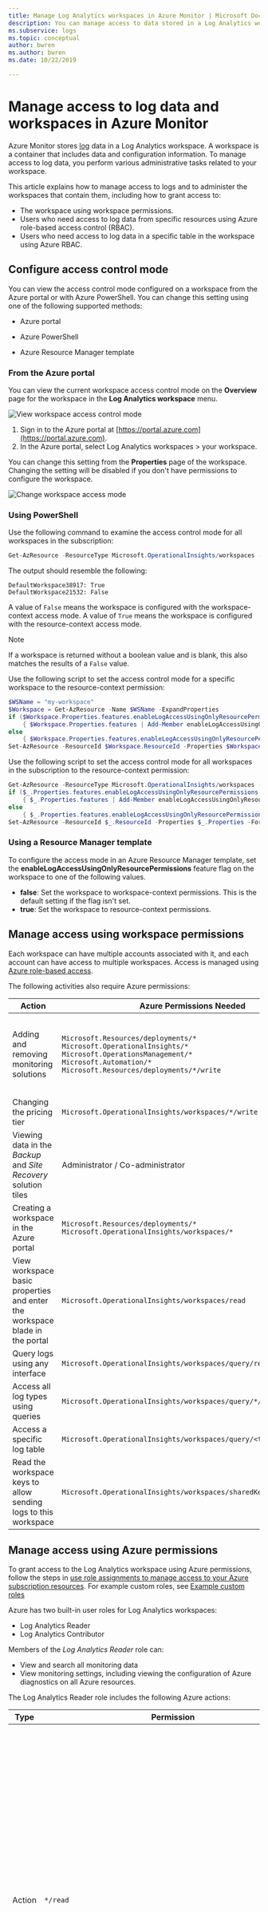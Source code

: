```yaml
---
title: Manage Log Analytics workspaces in Azure Monitor | Microsoft Docs
description: You can manage access to data stored in a Log Analytics workspace in Azure Monitor using resource, workspace, or table-level permissions. This article details how to complete.
ms.subservice: logs
ms.topic: conceptual
author: bwren
ms.author: bwren
ms.date: 10/22/2019

---
```


# Manage access to log data and workspaces in Azure Monitor

Azure Monitor stores [log](data-platform-logs.md) data in a Log Analytics workspace. A workspace is a container that includes data and configuration information. To manage access to log data, you perform various administrative tasks related to your workspace.

This article explains how to manage access to logs and to administer the workspaces that contain them, including how to grant access to: 

* The workspace using workspace permissions.
* Users who need access to log data from specific resources using Azure role-based access control (RBAC).
* Users who need access to log data in a specific table in the workspace using Azure RBAC.

## Configure access control mode

You can view the access control mode configured on a workspace from the Azure portal or with Azure PowerShell.  You can change this setting using one of the following supported methods:

* Azure portal

* Azure PowerShell

* Azure Resource Manager template

### From the Azure portal

You can view the current workspace access control mode on the **Overview** page for the workspace in the **Log Analytics workspace** menu.

![View workspace access control mode](media/manage-access/view-access-control-mode.png)

1. Sign in to the Azure portal at [https://portal.azure.com](https://portal.azure.com).
1. In the Azure portal, select Log Analytics workspaces > your workspace.

You can change this setting from the **Properties** page of the workspace. Changing the setting will be disabled if you don't have permissions to configure the workspace.

![Change workspace access mode](media/manage-access/change-access-control-mode.png)

### Using PowerShell

Use the following command to examine the access control mode for all workspaces in the subscription:

```powershell
Get-AzResource -ResourceType Microsoft.OperationalInsights/workspaces -ExpandProperties | foreach {$_.Name + ": " + $_.Properties.features.enableLogAccessUsingOnlyResourcePermissions}
```

The output should resemble the following:

```
DefaultWorkspace38917: True
DefaultWorkspace21532: False
```

A value of `False` means the workspace is configured with the workspace-context access mode.  A value of `True` means the workspace is configured with the resource-context access mode.

> [!NOTE]
> If a workspace is returned without a boolean value and is blank, this also matches the results of a `False` value.
>

Use the following script to set the access control mode for a specific workspace to the resource-context permission:

```powershell
$WSName = "my-workspace"
$Workspace = Get-AzResource -Name $WSName -ExpandProperties
if ($Workspace.Properties.features.enableLogAccessUsingOnlyResourcePermissions -eq $null)
    { $Workspace.Properties.features | Add-Member enableLogAccessUsingOnlyResourcePermissions $true -Force }
else
    { $Workspace.Properties.features.enableLogAccessUsingOnlyResourcePermissions = $true }
Set-AzResource -ResourceId $Workspace.ResourceId -Properties $Workspace.Properties -Force
```

Use the following script to set the access control mode for all workspaces in the subscription to the resource-context permission:

```powershell
Get-AzResource -ResourceType Microsoft.OperationalInsights/workspaces -ExpandProperties | foreach {
if ($_.Properties.features.enableLogAccessUsingOnlyResourcePermissions -eq $null)
    { $_.Properties.features | Add-Member enableLogAccessUsingOnlyResourcePermissions $true -Force }
else
    { $_.Properties.features.enableLogAccessUsingOnlyResourcePermissions = $true }
Set-AzResource -ResourceId $_.ResourceId -Properties $_.Properties -Force
```

### Using a Resource Manager template

To configure the access mode in an Azure Resource Manager template, set the **enableLogAccessUsingOnlyResourcePermissions** feature flag on the workspace to one of the following values.

* **false**: Set the workspace to workspace-context permissions. This is the default setting if the flag isn't set.
* **true**: Set the workspace to resource-context permissions.

## Manage access using workspace permissions

Each workspace can have multiple accounts associated with it, and each account can have access to multiple workspaces. Access is managed using [Azure role-based access](../../role-based-access-control/role-assignments-portal.md).

The following activities also require Azure permissions:

|Action |Azure Permissions Needed |Notes |
|-------|-------------------------|------|
| Adding and removing monitoring solutions | `Microsoft.Resources/deployments/*` <br> `Microsoft.OperationalInsights/*` <br> `Microsoft.OperationsManagement/*` <br> `Microsoft.Automation/*` <br> `Microsoft.Resources/deployments/*/write` | These permissions need to be granted at resource group or subscription level. |
| Changing the pricing tier | `Microsoft.OperationalInsights/workspaces/*/write` | |
| Viewing data in the *Backup* and *Site Recovery* solution tiles | Administrator / Co-administrator | Accesses resources deployed using the classic deployment model |
| Creating a workspace in the Azure portal | `Microsoft.Resources/deployments/*` <br> `Microsoft.OperationalInsights/workspaces/*` ||
| View workspace basic properties and enter the workspace blade in the portal | `Microsoft.OperationalInsights/workspaces/read` ||
| Query logs using any interface | `Microsoft.OperationalInsights/workspaces/query/read` ||
| Access all log types using queries | `Microsoft.OperationalInsights/workspaces/query/*/read` ||
| Access a specific log table | `Microsoft.OperationalInsights/workspaces/query/<table_name>/read` ||
| Read the workspace keys to allow sending logs to this workspace | `Microsoft.OperationalInsights/workspaces/sharedKeys/action` ||

## Manage access using Azure permissions

To grant access to the Log Analytics workspace using Azure permissions, follow the steps in [use role assignments to manage access to your Azure subscription resources](../../role-based-access-control/role-assignments-portal.md). For example custom roles, see [Example custom roles](#custom-role-examples)

Azure has two built-in user roles for Log Analytics workspaces:

* Log Analytics Reader
* Log Analytics Contributor

Members of the *Log Analytics Reader* role can:

* View and search all monitoring data
* View monitoring settings, including viewing the configuration of Azure diagnostics on all Azure resources.

The Log Analytics Reader role includes the following Azure actions:

| Type    | Permission | Description |
| ------- | ---------- | ----------- |
| Action | `*/read`   | Ability to view all Azure resources and resource configuration. Includes viewing: <br> Virtual machine extension status <br> Configuration of Azure diagnostics on resources <br> All properties and settings of all resources. <br> For workspaces, it allows full unrestricted permissions to read the workspace settings and perform query on the data. See more granular options above. |
| Action | `Microsoft.OperationalInsights/workspaces/analytics/query/action` | Deprecated, no need to assign them to users. |
| Action | `Microsoft.OperationalInsights/workspaces/search/action` | Deprecated, no need to assign them to users. |
| Action | `Microsoft.Support/*` | Ability to open support cases |
|Not Action | `Microsoft.OperationalInsights/workspaces/sharedKeys/read` | Prevents reading of workspace key required to use the data collection API and to install agents. This prevents the user from adding new resources to the workspace |

Members of the *Log Analytics Contributor* role can:

* Includes all the privileges of the *Log Analytics Reader role*, allowing the user to read all monitoring data
* Create and configure Automation accounts
* Add and remove management solutions

    > [!NOTE]
    > In order to successfully perform the last two actions, this permission needs to be granted at the resource group or subscription level.

* Read storage account keys
* Configure the collection of logs from Azure Storage
* Edit monitoring settings for Azure resources, including
  * Adding the VM extension to VMs
  * Configuring Azure diagnostics on all Azure resources

> [!NOTE]
> You can use the ability to add a virtual machine extension to a virtual machine to gain full control over a virtual machine.

The Log Analytics Contributor role includes the following Azure actions:

| Permission | Description |
| ---------- | ----------- |
| `*/read`     | Ability to view all resources and resource configuration. Includes viewing: <br> Virtual machine extension status <br> Configuration of Azure diagnostics on resources <br> All properties and settings of all resources. <br> For workspaces, it allows full unrestricted permissions to read the workspace setting and perform query on the data. See more granular options above. |
| `Microsoft.Automation/automationAccounts/*` | Ability to create and configure Azure Automation accounts, including adding and editing runbooks |
| `Microsoft.ClassicCompute/virtualMachines/extensions/*` <br> `Microsoft.Compute/virtualMachines/extensions/*` | Add, update and remove virtual machine extensions, including the Microsoft Monitoring Agent extension and the OMS Agent for Linux extension |
| `Microsoft.ClassicStorage/storageAccounts/listKeys/action` <br> `Microsoft.Storage/storageAccounts/listKeys/action` | View the storage account key. Required to configure Log Analytics to read logs from Azure storage accounts |
| `Microsoft.Insights/alertRules/*` | Add, update, and remove alert rules |
| `Microsoft.Insights/diagnosticSettings/*` | Add, update, and remove diagnostics settings on Azure resources |
| `Microsoft.OperationalInsights/*` | Add, update, and remove configuration for Log Analytics workspaces. To edit workspace advanced settings, user needs `Microsoft.OperationalInsights/workspaces/write`. |
| `Microsoft.OperationsManagement/*` | Add and remove management solutions |
| `Microsoft.Resources/deployments/*` | Create and delete deployments. Required for adding and removing solutions, workspaces, and automation accounts |
| `Microsoft.Resources/subscriptions/resourcegroups/deployments/*` | Create and delete deployments. Required for adding and removing solutions, workspaces, and automation accounts |

To add and remove users to a user role, it is necessary to have `Microsoft.Authorization/*/Delete` and `Microsoft.Authorization/*/Write` permission.

Use these roles to give users access at different scopes:

* Subscription - Access to all workspaces in the subscription
* Resource Group - Access to all workspace in the resource group
* Resource - Access to only the specified workspace

We recommend performing assignments at the resource level (workspace) to assure accurate access control. Use [custom roles](../../role-based-access-control/custom-roles.md) to create roles with the specific permissions needed.

### Resource permissions

When users query logs from a workspace using resource-context access, they'll have the following permissions on the resource:

| Permission | Description |
| ---------- | ----------- |
| `Microsoft.Insights/logs/<tableName>/read`<br><br>Examples:<br>`Microsoft.Insights/logs/*/read`<br>`Microsoft.Insights/logs/Heartbeat/read` | Ability to view all log data for the resource.  |
| `Microsoft.Insights/diagnosticSettings/write` | Ability to configure diagnostics setting to allow setting up logs for this resource. |

`/read` permission is usually granted from a role that includes _\*/read or_ _\*_ permissions such as the built-in [Reader](../../role-based-access-control/built-in-roles.md#reader) and [Contributor](../../role-based-access-control/built-in-roles.md#contributor) roles. Custom roles that include specific actions or dedicated built-in roles might not include this permission.

See [Defining per-table access control](#table-level-rbac) below if you want to create different access control for different tables.

## Custom role examples

1. To grant a user access to log data from their resources, perform the following:

    * Configure the workspace access control mode to **use workspace or resource permissions**

    * Grant users `*/read` or `Microsoft.Insights/logs/*/read` permissions to their resources. If they are already assigned the [Log Analytics Reader](../../role-based-access-control/built-in-roles.md#reader) role on the workspace, it is sufficient.

2. To grant a user access to log data from their resources and configure their resources to send logs to the workspace, perform the following:

    * Configure the workspace access control mode to **use workspace or resource permissions**

    * Grant users the following permissions on the workspace: `Microsoft.OperationalInsights/workspaces/read` and `Microsoft.OperationalInsights/workspaces/sharedKeys/action`. With these permissions, users cannot perform any workspace-level queries. They can only enumerate the workspace and use it as a destination for diagnostic settings or agent configuration.

    * Grant users the following permissions to their resources: `Microsoft.Insights/logs/*/read` and `Microsoft.Insights/diagnosticSettings/write`. If they are already assigned the [Log Analytics Contributor](../../role-based-access-control/built-in-roles.md#contributor) role, assigned the Reader role, or granted `*/read` permissions on this resource, it is sufficient.

3. To grant a user access to log data from their resources without being able to read security events and send data, perform the following:

    * Configure the workspace access control mode to **use workspace or resource permissions**

    * Grant users the following permissions to their resources: `Microsoft.Insights/logs/*/read`.

    * Add the following NonAction to block users from reading the SecurityEvent type: `Microsoft.Insights/logs/SecurityEvent/read`. The NonAction shall be in the same custom role as the action that provides the read permission (`Microsoft.Insights/logs/*/read`). If the user inherent the read action from another role that is assigned to this resource or to the subscription or resource group, they would be able to read all log types. This is also true if they inherit `*/read`, that exist for example, with the Reader or Contributor role.

4. To grant a user access to log data from their resources and read all Azure AD sign-in and read Update Management solution log data from the workspace, perform the following:

    * Configure the workspace access control mode to **use workspace or resource permissions**

    * Grant users the following permissions on the workspace: 

        * `Microsoft.OperationalInsights/workspaces/read` – required so the use can enumerate the workspace and open the workspace blade in the Azure portal
        * `Microsoft.OperationalInsights/workspaces/query/read` – required for every user that can execute queries
        * `Microsoft.OperationalInsights/workspaces/query/SigninLogs/read` – to be able to read Azure AD sign-in logs
        * `Microsoft.OperationalInsights/workspaces/query/Update/read` – to be able to read Update Management solution logs
        * `Microsoft.OperationalInsights/workspaces/query/UpdateRunProgress/read` – to be able to read Update Management solution logs
        * `Microsoft.OperationalInsights/workspaces/query/UpdateSummary/read` – to be able to read Update management logs
        * `Microsoft.OperationalInsights/workspaces/query/Heartbeat/read` – required to be able to use Update Management solution
        * `Microsoft.OperationalInsights/workspaces/query/ComputerGroup/read` – required to be able to use Update Management solution

    * Grant users the following permissions to their resources: `*/read`, assigned to the Reader role, or `Microsoft.Insights/logs/*/read`. 

## Table level RBAC

**Table level RBAC** allows you to define more granular control to data in a Log Analytics workspace in addition to the other permissions. This control allows you to define specific data types that are accessible only to a specific set of users.

You implement table access control with [Azure custom roles](../../role-based-access-control/custom-roles.md) to either grant access to specific [tables](../log-query/logs-structure.md) in the workspace. These roles are applied to workspaces with either workspace-context or resource-context [access control modes](design-logs-deployment.md#access-control-mode) regardless of the user's [access mode](design-logs-deployment.md#access-mode).

Create a [custom role](../../role-based-access-control/custom-roles.md) with the following actions to define access to table access control.

* To grant access to a table, include it in the **Actions** section of the role definition. To subtract access from the allowed **Actions**, include it in the **NotActions** section.
* Use Microsoft.OperationalInsights/workspaces/query/* to specify all tables.

For example, to create a role with access to the _Heartbeat_ and _AzureActivity_ tables, create a custom role using the following actions:

```
"Actions":  [
    "Microsoft.OperationalInsights/workspaces/read",
    "Microsoft.OperationalInsights/workspaces/query/read",
    "Microsoft.OperationalInsights/workspaces/query/Heartbeat/read",
    "Microsoft.OperationalInsights/workspaces/query/AzureActivity/read"
  ],
```

To create a role with access to only the _SecurityBaseline_ table, create a custom role using the following actions:

```
"Actions":  [
    "Microsoft.OperationalInsights/workspaces/read",
    "Microsoft.OperationalInsights/workspaces/query/read",
    "Microsoft.OperationalInsights/workspaces/query/SecurityBaseline/read"
],
```

### Custom logs

 Custom logs are created from data sources such as custom logs and HTTP Data Collector API. The easiest way to identify the type of log is by checking the tables listed under [Custom Logs in the log schema](../log-query/get-started-portal.md#understand-the-schema).

 You can't currently grant access to individual custom logs, but you can grant access to all custom logs. To create a role with access to all custom logs, create a custom role using the following actions:

```
"Actions":  [
    "Microsoft.OperationalInsights/workspaces/read",
    "Microsoft.OperationalInsights/workspaces/query/read",
    "Microsoft.OperationalInsights/workspaces/query/Tables.Custom/read"
],
```

### Considerations

* If a user is granted global read permission with the standard Reader or Contributor roles that include the _\*/read_ action, it will override the per-table access control and give them access to all log data.
* If a user is granted per-table access but no other permissions, they would be able to access log data from the API but not from the Azure portal. To provide access from the Azure portal, use Log Analytics Reader as its base role.
* Administrators of the subscription will have access to all data types regardless of any other permission settings.
* Workspace owners are treated like any other user for per-table access control.
* We recommend assigning roles to security groups instead of individual users to reduce the number of assignments. This will also help you use existing group management tools to configure and verify access.

## Next steps

* See [Log Analytics agent overview](../../azure-monitor/platform/log-analytics-agent.md) to gather data from computers in your datacenter or other cloud environment.

* See [Collect data about Azure virtual machines](../../azure-monitor/learn/quick-collect-azurevm.md) to configure data collection from Azure VMs.
